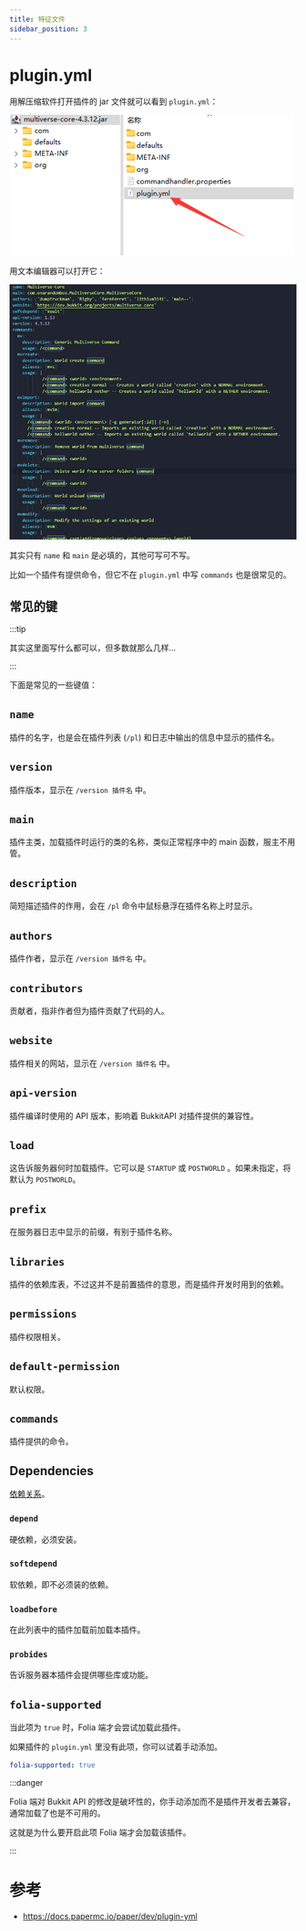 ```yaml
---
title: 特征文件
sidebar_position: 3
---
```


# plugin.yml

用解压缩软件打开插件的 jar 文件就可以看到 `plugin.yml`：

![](_images/plugin.yml/拆开jar.png)

用文本编辑器可以打开它：

![](_images/plugin.yml/plugin.yml.png)

其实只有 `name` 和 `main` 是必填的，其他可写可不写。

比如一个插件有提供命令，但它不在 `plugin.yml` 中写 `commands` 也是很常见的。

## 常见的键

:::tip

其实这里面写什么都可以，但多数就那么几样...

:::

下面是常见的一些键值：

## `name`

插件的名字，也是会在插件列表 (`/pl`) 和日志中输出的信息中显示的插件名。

## `version`

插件版本，显示在 `/version 插件名` 中。

## `main`

插件主类，加载插件时运行的类的名称，类似正常程序中的 main 函数，服主不用管。

## `description`

简短描述插件的作用，会在 `/pl` 命令中鼠标悬浮在插件名称上时显示。

## `authors`

插件作者，显示在 `/version 插件名` 中。

## `contributors`

贡献者，指非作者但为插件贡献了代码的人。

## `website`

插件相关的网站，显示在 `/version 插件名` 中。

## `api-version`

插件编译时使用的 API 版本，影响着 BukkitAPI 对插件提供的兼容性。

## `load`

这告诉服务器何时加载插件。它可以是 `STARTUP` 或 `POSTWORLD` 。如果未指定，将默认为 `POSTWORLD`。

## `prefix`

在服务器日志中显示的前缀，有别于插件名称。

## `libraries`

插件的依赖库表，不过这并不是前置插件的意思，而是插件开发时用到的依赖。

## `permissions`

插件权限相关。

## `default-permission`

默认权限。

## `commands`

插件提供的命令。

## Dependencies

[依赖关系](https://docs.papermc.io/paper/dev/plugin-yml#dependencies)。

### `depend`

硬依赖，必须安装。

### `softdepend`

软依赖，即不必须装的依赖。

### `loadbefore`

在此列表中的插件加载前加载本插件。

### `probides`

告诉服务器本插件会提供哪些库或功能。

## `folia-supported`

当此项为 `true` 时，Folia 端才会尝试加载此插件。

如果插件的 `plugin.yml` 里没有此项，你可以试着手动添加。

```yaml
folia-supported: true
```

:::danger

Folia 端对 Bukkit API 的修改是破坏性的，你手动添加而不是插件开发者去兼容，通常加载了也是不可用的。

这就是为什么要开启此项 Folia 端才会加载该插件。

:::

# 参考

- https://docs.papermc.io/paper/dev/plugin-yml
